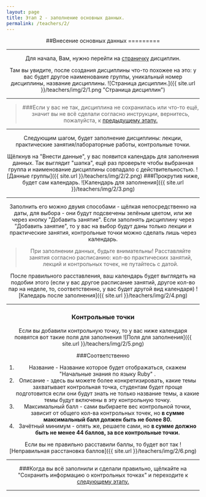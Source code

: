 ```yaml
---
layout: page
title: Этап 2 - заполнение основных данных.
permalink: /teachers/2/
---
```

<center>
##Внесение основных данных
=========

* * * 

Для начала, Вам, нужно перейти на [страничку](http://matrix2.mgup.ru/study/disciplines "Страница дисциплин.") дисциплин.


Там вы увидите, после создания дисциплины что-то похожее на это: 
у вас будет другое наименование группы, уникальный номер дисциплины, название дисциплины.
 ![Страница дисциплин.]({{ site.url }}/teachers/img/2/1.png "Страница дисциплин") 
* * * 


>###Если у вас не так, дисциплина не сохранилась или что-то ещё, значит вы не всё сделали согласно инструкции, вернитесь, пожалуйста, к <a href="{{ site.url }}/teachers/1/"> предыдущему этапу. </a>

 * * * 

Следующим шагом, будет заполнение дисциплины: лекции, практические занятия/лабораторные работы, контрольные точки.

Щёлкнув на "Внести данные", у вас появится календарь для заполнения данных.
Так выглядит "шапка", ещё раз проверьте чтобы выбранная группа и наименование дисциплины совпадало с действительностью.
![Данные группы]({{ site.url }}/teachers/img/2/2.png)
###Прокрутив ниже, будет сам календарь.
![Календарь для заполнения]({{ site.url }}/teachers/img/2/3.png)
* * * 
Заполнить его можно двумя способами - щёлкая непосредственно на даты, для выбора - они будут подсвечены зелёным цветом, или же через кнопку "Добавить занятие".
Если заполнять дисциплину через "Добавить занятие", то у вас на выбор будут даны только лекции и практические занятия, контрольные точки можно сделать лишь через календарь.

> При заполнении данных, будьте внимательны! Расставляйте занятия согласно расписанию: кол-во практических занятий, лекций и контрольных точек, не путайтесь с датой.

После правильного расставления, ваш календарь будет выглядеть на подобии этого (если у вас другое расписание занятий, другое кол-во пар на неделе, то, соответственно, у вас будет другой вид календаря)
![Каледарь после заполнения]({{ site.url }}/teachers/img/2/4.png)
* * * 
### Контрольные точки
Если вы добавили контрольную точку, то у вас ниже календаря появятся вот такие поля для заполнения
![Поля для заполнения]({{ site.url }}/teachers/img/2/5.png)

###Соответственно

1. Название - Название которое будет отображаться, скажем "Начальные знания по языку Ruby" .
2. Описание - здесь вы можете более конкретизировать, какие темы захватывает контрольная точка, студентам будет проще подготовится если они будут знать не только название темы, а какие темы будут включены в эту контрольную точку.
3. Максимальный балл - сами выбираете вес контрольной точки, зависит от общего кол-ва контрольных точек, но <b>в сумме максимальный балл должен быть не более 80. </b>
4. Зачётный минимум - опять же, решаете сами, но <b>в сумме должно быть не менее 44 баллов, за все контрольные точки. </b>

Если вы не правильно расставили баллы, то будет вот так
![Неправильная расстановка баллов]({{ site.url }}/teachers/img/2/6.png)
* * * 
###Когда вы всё заполнили и сделали правильно, щёлкайте на "Сохранить информацию о контрольных точках" и переходите к <a href="{{ site.url }}/teachers/3/"> следующему этапу. </a>
* * *
